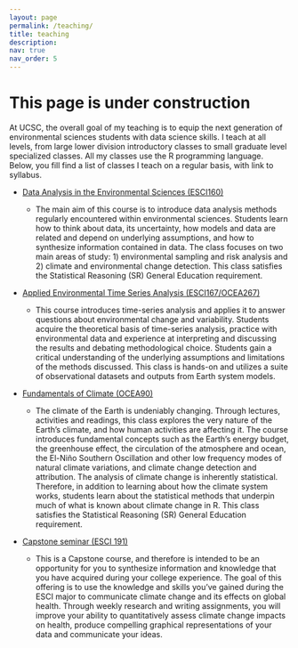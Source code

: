 ```yaml
---
layout: page
permalink: /teaching/
title: teaching
description: 
nav: true
nav_order: 5
---
```


# This page is under construction

At UCSC, the overall goal of my teaching is to equip the next generation of environmental sciences students with data science skills. I teach at all levels, from large lower division introductory classes to small graduate level specialized classes. All my classes use the R programming language. Below, you fill find a list of classes I teach on a regular basis, with link to syllabus.


* [Data Analysis in the Environmental Sciences (ESCI160)](https://docs.google.com/document/d/1cs17_YGPhIm522IngPZLk7j_eenFURx2/edit?usp=sharing&ouid=102873059145395016647&rtpof=true&sd=true)

    * The main aim of this course is to introduce data analysis methods regularly encountered within environmental sciences. Students learn how to think about data, its uncertainty, how models and data are related and depend on underlying assumptions, and how to synthesize information contained in data. The class focuses on two main areas of study: 1) environmental sampling and risk analysis and 2) climate and environmental change detection.  This class satisfies the Statistical Reasoning (SR) General Education requirement. 


* [Applied Environmental Time Series Analysis (ESCI167/OCEA267)](https://docs.google.com/document/d/1O43SpAB0_VdQAk0IXa4zZQOjMVKgcQ4fNKri8HFd2f8/edit?usp=sharing)

    * This course introduces time-series analysis and applies it to answer questions about environmental change and variability. Students acquire the theoretical basis of time-series analysis, practice with environmental data and experience at interpreting and discussing the results and debating methodological choice. Students gain a critical understanding of the underlying assumptions and limitations of the methods discussed. This class is hands-on and utilizes a suite of observational datasets and outputs from Earth system models.


* [Fundamentals of Climate (OCEA90)](https://docs.google.com/document/d/17upxxoGu22AqMmpZxJQZ06REmsqQd7L1/edit?usp=sharing&ouid=102873059145395016647&rtpof=true&sd=true)

    * The climate of the Earth is undeniably changing. Through lectures, activities and readings, this class explores the very nature of the Earth’s climate, and how human activities are affecting it. The course introduces fundamental concepts such as the Earth’s energy budget, the greenhouse effect, the circulation of the atmosphere and ocean, the El-Niño Southern Oscillation and other low frequency modes of natural climate variations, and climate change detection and attribution. The analysis of climate change is inherently statistical. Therefore, in addition to learning about how the climate system works, students learn about the statistical methods that underpin much of what is known about climate change in R. This class satisfies the Statistical Reasoning (SR) General Education requirement.


* [Capstone seminar (ESCI 191)](https://docs.google.com/document/d/1XlPDDVLq73XTniDdL3oh6xk2jk2tWXkM8IUsaAti3vg/edit?usp=sharing)

    * This is a Capstone course, and therefore is intended to be an opportunity for you to synthesize information and knowledge that you have acquired during your college experience. The goal of this offering is to use the knowledge and skills you’ve gained during the ESCI major to communicate climate change and its effects on global health. Through weekly research and writing assignments, you will improve your ability to quantitatively assess climate change impacts on health, produce compelling graphical representations of your data and communicate your ideas.
